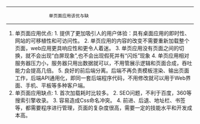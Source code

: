-----------------------------------------------------------------
                    单页面应用该优与缺
-----------------------------------------------------------------
  1. 单页面应用优点: 
    1. 提供了更加吸引人的用户体验：具有桌面应用的即时性、网站的可移植性和可访问性。
    2. 单页应用的内容的改变不需要重新加载整个页面，web应用更具响应性和更令人着迷。
    3. 单页应用没有页面之间的切换，就不会出现“白屏现象”,也不会出现假死并有“闪烁”现象
    4. 单页应用相对服务器压力小，服务器只用出数据就可以，不用管展示逻辑和页面合成，吞吐能力会提高几倍。
    5. 良好的前后端分离。后端不再负责模板渲染、输出页面工作，后端API通用化，即同一套后端程序代码，不用修改就可以用于Web界面、手机、平板等多种客户端。
  2. 单页面应用缺点:
    1. 首次加载耗时比较多。
    2. SEO问题，不利于百度，360等搜索引擎收录。
    3. 容易造成Css命名冲突。
    4. 前进、后退、地址栏、书签等，都需要程序进行管理，页面的复杂度很高，需要一定的技能水平和开发成本高。